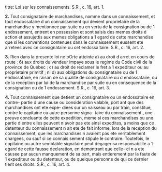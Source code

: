 titre: Loi sur les connaissements. S.R., c. 16,
art. 1.

**2.** Tout consignataire de marchandises,
nomme dans un connaissement, et tout
endossataire d un connaissement qui devient
proprietaire de la marchandise y mentionnee
par suite ou en vertu de la consignation ou
de 1 endossement, entrent en possession et
sont saisis des memes droits d action et
assujettis aux memes obligations a 1 egard de
cette marchandise que si les conventions
contenues dans le connaissement eussent ete
arretees avec ce consignataire ou cet endossa
taire. S.R., c. 16, art. 2.

**3.** Rien dans la presente loi ne pOrte
atteinte
a) au droit d arret en cours de route ;
6) aux droits du vendeur impaye sous le
regime du Code civil de la province de
Quebec ;
c) au droit de reclamer le fret a 1 expediteur
ou au proprietaire primitif ; ni
d) aux obligations du consignataire ou de
1 endossataire, en raison de sa qualite de
consignataire ou d endossataire, ou de la
reception par lui de la marchandise par
suite ou en consequence de la consignation
ou de 1 endossement. S.R., c. 16, art. 3.

**4.** Tout connaissement que detient un
consignataire ou un endossataire en contre-
partie d une cause ou consideration valable,
port ant que des marchandises ont ete expe-
diees sur un vaisseau ou par train, constitue,
contre le capitaine ou autre personne signa-
taire du connaissement , une preuve concluante
de cette expedition, meme si ces marchandises
ou une partie d entre elles peuvent n avoir
pas ete ainsi expedites, a moins que ce
detenteur du connaissement n ait ete de fait
informe, lors de la reception du connaissement,
que les marchandises n avaient pas ete
veritablement chargees, ou sauf si ce connais
sement stipule le contraire. Toutefois, le
capitaine ou autre semblable signataire peut
degager sa responsabilite a 1 egard de cette
fausse declaration, en demontrant que celle-
ci n a ete causee par aucun manquement de
sa part, mais entierement par la faute de
1 expediteur ou du detenteur, ou de quelque
personne de qui ce dernier tient ses droits.
S.R., c. 16, art. 4.
